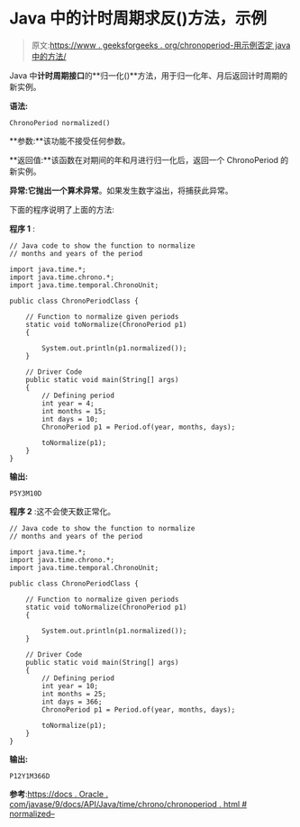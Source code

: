 # Java 中的计时周期求反()方法，示例

> 原文:[https://www . geeksforgeeks . org/chronoperiod-用示例否定 java 中的方法/](https://www.geeksforgeeks.org/chronoperiod-negated-method-in-java-with-examples/)

Java 中**计时周期接口**的**归一化()**方法，用于归一化年、月后返回计时周期的新实例。

**语法:**

```
ChronoPeriod normalized()
```

**参数:**该功能不接受任何参数。

**返回值:**该函数在对期间的年和月进行归一化后，返回一个 ChronoPeriod 的新实例。

**异常:**它抛出一个**算术异常**。如果发生数字溢出，将捕获此异常。

下面的程序说明了上面的方法:

**程序 1** :

```
// Java code to show the function to normalize
// months and years of the period

import java.time.*;
import java.time.chrono.*;
import java.time.temporal.ChronoUnit;

public class ChronoPeriodClass {

    // Function to normalize given periods
    static void toNormalize(ChronoPeriod p1)
    {

        System.out.println(p1.normalized());
    }

    // Driver Code
    public static void main(String[] args)
    {
        // Defining period
        int year = 4;
        int months = 15;
        int days = 10;
        ChronoPeriod p1 = Period.of(year, months, days);

        toNormalize(p1);
    }
}
```

**输出:**

```
P5Y3M10D

```

**程序 2** :这不会使天数正常化。

```
// Java code to show the function to normalize
// months and years of the period

import java.time.*;
import java.time.chrono.*;
import java.time.temporal.ChronoUnit;

public class ChronoPeriodClass {

    // Function to normalize given periods
    static void toNormalize(ChronoPeriod p1)
    {

        System.out.println(p1.normalized());
    }

    // Driver Code
    public static void main(String[] args)
    {
        // Defining period
        int year = 10;
        int months = 25;
        int days = 366;
        ChronoPeriod p1 = Period.of(year, months, days);

        toNormalize(p1);
    }
}
```

**输出:**

```
P12Y1M366D

```

**参考**:[https://docs . Oracle . com/javase/9/docs/API/Java/time/chrono/chronoperiod . html # normalized–](https://docs.oracle.com/javase/9/docs/api/java/time/chrono/ChronoPeriod.html#normalized--)